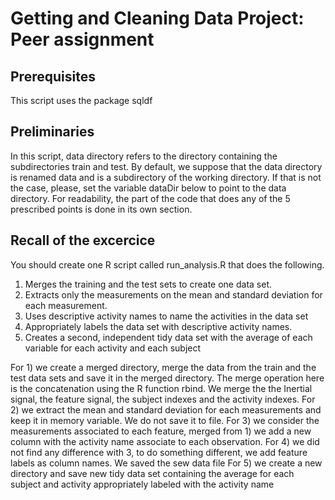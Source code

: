 
Getting and Cleaning Data Project: Peer assignment
===============================================================================
Prerequisites
-------------
This script uses the package sqldf

Preliminaries
--------------
  In this script, data directory refers to the directory containing the
  subdirectories train and test. By default, we suppose that the data
  directory is renamed data and is a subdirectory of the working directory.
  If that is not the case, please, set the variable dataDir below to point to
  the data directory.
  For readability, the part of the code that does any of the 5 prescribed
  points is done in its own section.
 
Recall of the excercice
------------------------
You should create one R script called run_analysis.R that does the following.
1) Merges the training and the test sets to create one data set.
2) Extracts only the measurements on the mean and standard deviation for each
  measurement. 
3) Uses descriptive activity names to name the activities in the data set
4) Appropriately labels the data set with descriptive activity names. 
5) Creates a second, independent tidy data set with the average of each
   variable for each activity and each subject

For 1) we create a merged directory, merge the data from the train and the
test data sets and save it in the merged directory. The merge operation
here is the concatenation using the R function rbind. We merge the the
Inertial signal, the feature signal, the subject indexes and the activity
indexes.
For 2) we extract the mean and standard deviation for each measurements
and keep it in memory variable. We do not save it to file.
For 3) we consider the measurements associated to each feature, merged from 1)
we add a new column with the activity name associate to each observation.
For 4) we did not find any difference with 3, to do something different,
we add feature labels as column names. We saved the sew data file
For 5) we create a new directory and save new tidy data set containing the
average for each subject and activity appropriately labeled with the activity
name
